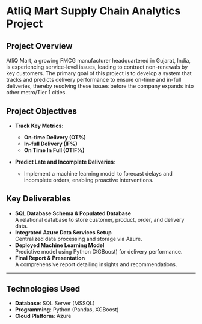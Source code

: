 # **AtliQ Mart Supply Chain Analytics Project**

## **Project Overview**
AtliQ Mart, a growing FMCG manufacturer headquartered in Gujarat, India, is experiencing service-level issues, leading to contract non-renewals by key customers. The primary goal of this project is to develop a system that tracks and predicts delivery performance to ensure on-time and in-full deliveries, thereby resolving these issues before the company expands into other metro/Tier 1 cities.

## **Project Objectives**
- **Track Key Metrics**:
  - **On-time Delivery (OT%)**
  - **In-full Delivery (IF%)**
  - **On Time In Full (OTIF%)**

- **Predict Late and Incomplete Deliveries**:
  - Implement a machine learning model to forecast delays and incomplete orders, enabling proactive interventions.

## **Key Deliverables**
- **SQL Database Schema & Populated Database**  
  A relational database to store customer, product, order, and delivery data.
- **Integrated Azure Data Services Setup**  
  Centralized data processing and storage via Azure.
- **Deployed Machine Learning Model**  
  Predictive model using Python (XGBoost) for delivery performance.
- **Final Report & Presentation**  
  A comprehensive report detailing insights and recommendations.

---

## **Technologies Used**
- **Database**: SQL Server (MSSQL)
- **Programming**: Python (Pandas, XGBoost)
- **Cloud Platform**: Azure
